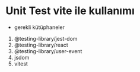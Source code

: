 # Unit Test vite ile kullanımı

- gerekli kütüphaneler

1. @testing-library/jest-dom
2. @testing-library/react
3. @testing-library/user-event
4. jsdom
5. vitest